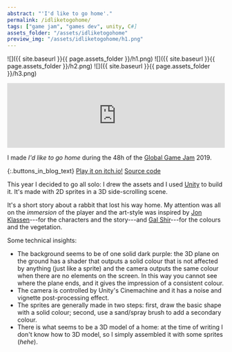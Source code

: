 ```yaml
---
abstract: "'I'd like to go home'."
permalink: /idliketogohome/
tags: ["game jam", "games dev", unity, C#]
assets_folder: "/assets/idliketogohome"
preview_img: "/assets/idliketogohome/h1.png"
---
```


![]({{ site.baseurl }}{{ page.assets_folder }}/h1.png)
![]({{ site.baseurl }}{{ page.assets_folder }}/h2.png)
![]({{ site.baseurl }}{{ page.assets_folder }}/h3.png)
<div class="videoWrapper">
<iframe width="100%" height="auto" src="https://www.youtube.com/embed/kFk0DDlWAJY?color=white" frameborder="0" allow="accelerometer; autoplay; encrypted-media; gyroscope; picture-in-picture" allowfullscreen=""></iframe>
</div>

I made *I'd like to go home* during the 48h of the [Global Game Jam](https://globalgamejam.org/) 2019.

{:.buttons_in_blog_text}
[Play it on itch.io!](https://marcomoroni.itch.io/id-like-to-go-home)
[Source code](https://github.com/marcomoroni/ggj-2019)

This year I decided to go all solo: I drew the assets and I used [Unity](https://unity3d.com/) to build it. It's made with 2D sprites in a 3D side-scrolling scene.

It's a short story about a rabbit that lost his way home. My attention was all on the *immersion* of the player and the art-style was inspired by [Jon Klassen](http://jonklassen.tumblr.com/)---for the characters and the story---and [Gal Shir](https://galshir.com/)---for the colours and the vegetation.

Some technical insights:
* The background seems to be of one solid dark purple: the 3D plane on the ground has a shader that outputs a solid colour that is not affected by anything (just like a sprite) and the camera outputs the same colour when there are no elements on the screen. In this way you cannot see where the plane ends, and it gives the impression of a consistent colour.
* The camera is controlled by Unity's Cinemachine and it has a noise and vignette post-processing effect.
* The sprites are generally made in two steps: first, draw the basic shape with a solid colour; second, use a sand/spray brush to add a secondary colour.
* There is what seems to be a 3D model of a home: at the time of writing I don't know how to 3D model, so I simply assembled it with some sprites (*hehe*).
